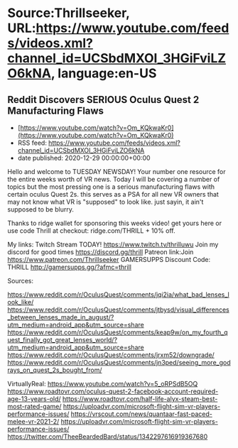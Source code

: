 # Source:Thrillseeker, URL:https://www.youtube.com/feeds/videos.xml?channel_id=UCSbdMXOI_3HGiFviLZO6kNA, language:en-US

## Reddit Discovers SERIOUS Oculus Quest 2 Manufacturing Flaws
 - [https://www.youtube.com/watch?v=Om_KQkwaKr0](https://www.youtube.com/watch?v=Om_KQkwaKr0)
 - RSS feed: https://www.youtube.com/feeds/videos.xml?channel_id=UCSbdMXOI_3HGiFviLZO6kNA
 - date published: 2020-12-29 00:00:00+00:00

Hello and welcome to TUESDAY NEWSDAY! Your number one resource for the entire weeks worth of VR news. Today I will be covering a number of topics but the most pressing one is a serious manufacturing flaws with certain oculus Quest 2s. this serves as a PSA for all new VR owners that may not know what VR is "supposed" to look like. just sayin, it ain't supposed to be blurry. 

Thanks to ridge wallet for sponsoring this weeks video!
 get yours here or use code Thrill at checkout: ridge.com/THRILL + 10% off.

My links:
Twitch Stream TODAY!
https://www.twitch.tv/thrilluwu
Join my discord for good times
https://discord.gg/thrill
Patreon link:Join
https://www.patreon.com/Thrillseeker
GAMERSUPPS Discount Code: THRILL
http://gamersupps.gg/?afmc=thrill

Sources: 

https://www.reddit.com/r/OculusQuest/comments/jqi2ia/what_bad_lenses_look_like/
https://www.reddit.com/r/OculusQuest/comments/jtbysd/visual_differences_between_lenses_made_in_august/?utm_medium=android_app&utm_source=share
https://www.reddit.com/r/OculusQuest/comments/keap9w/on_my_fourth_quest_finally_got_great_lenses_world/?utm_medium=android_app&utm_source=share
https://www.reddit.com/r/OculusQuest/comments/jrxm52/downgrade/
https://www.reddit.com/r/OculusQuest/comments/jn3ped/seeing_more_godrays_on_quest_2s_bought_from/

VirtuallyReal:
https://www.youtube.com/watch?v=5_oRPSdB5OQ
https://www.roadtovr.com/oculus-quest-2-facebook-account-required-age-13-years-old/
https://www.roadtovr.com/half-life-alyx-steam-best-most-rated-game/
https://uploadvr.com/microsoft-flight-sim-vr-players-performance-issues/
https://vrscout.com/news/quantaar-fast-paced-melee-vr-2021-2/
https://uploadvr.com/microsoft-flight-sim-vr-players-performance-issues/
https://twitter.com/TheeBeardedBard/status/1342297616919367680

